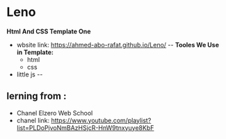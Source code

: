# Leno
**Html And CSS Template One**
 - wbsite link:  <https://ahmed-abo-rafat.github.io/Leno/>
--
**Tooles We Use in Template:**
   - html
   - css
  - little js
-- 
## lerning from :
  - Chanel Elzero Web School
  - chanel link: <https://www.youtube.com/playlist?list=PLDoPjvoNmBAzHSjcR-HnW9tnxyuye8KbF>

